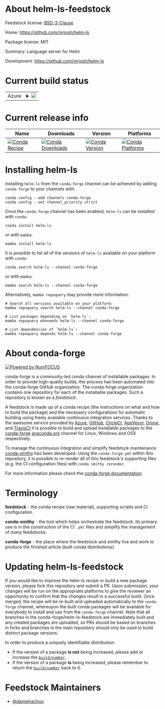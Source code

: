 About helm-ls-feedstock
=======================

Feedstock license: [BSD-3-Clause](https://github.com/conda-forge/helm-ls-feedstock/blob/main/LICENSE.txt)

Home: https://github.com/mrjosh/helm-ls

Package license: MIT

Summary: Language server for Helm

Development: https://github.com/mrjosh/helm-ls

Current build status
====================


<table>
    
  <tr>
    <td>Azure</td>
    <td>
      <details>
        <summary>
          <a href="https://dev.azure.com/conda-forge/feedstock-builds/_build/latest?definitionId=23664&branchName=main">
            <img src="https://dev.azure.com/conda-forge/feedstock-builds/_apis/build/status/helm-ls-feedstock?branchName=main">
          </a>
        </summary>
        <table>
          <thead><tr><th>Variant</th><th>Status</th></tr></thead>
          <tbody><tr>
              <td>linux_64</td>
              <td>
                <a href="https://dev.azure.com/conda-forge/feedstock-builds/_build/latest?definitionId=23664&branchName=main">
                  <img src="https://dev.azure.com/conda-forge/feedstock-builds/_apis/build/status/helm-ls-feedstock?branchName=main&jobName=linux&configuration=linux%20linux_64_" alt="variant">
                </a>
              </td>
            </tr><tr>
              <td>osx_64</td>
              <td>
                <a href="https://dev.azure.com/conda-forge/feedstock-builds/_build/latest?definitionId=23664&branchName=main">
                  <img src="https://dev.azure.com/conda-forge/feedstock-builds/_apis/build/status/helm-ls-feedstock?branchName=main&jobName=osx&configuration=osx%20osx_64_" alt="variant">
                </a>
              </td>
            </tr>
          </tbody>
        </table>
      </details>
    </td>
  </tr>
</table>

Current release info
====================

| Name | Downloads | Version | Platforms |
| --- | --- | --- | --- |
| [![Conda Recipe](https://img.shields.io/badge/recipe-helm--ls-green.svg)](https://anaconda.org/conda-forge/helm-ls) | [![Conda Downloads](https://img.shields.io/conda/dn/conda-forge/helm-ls.svg)](https://anaconda.org/conda-forge/helm-ls) | [![Conda Version](https://img.shields.io/conda/vn/conda-forge/helm-ls.svg)](https://anaconda.org/conda-forge/helm-ls) | [![Conda Platforms](https://img.shields.io/conda/pn/conda-forge/helm-ls.svg)](https://anaconda.org/conda-forge/helm-ls) |

Installing helm-ls
==================

Installing `helm-ls` from the `conda-forge` channel can be achieved by adding `conda-forge` to your channels with:

```
conda config --add channels conda-forge
conda config --set channel_priority strict
```

Once the `conda-forge` channel has been enabled, `helm-ls` can be installed with `conda`:

```
conda install helm-ls
```

or with `mamba`:

```
mamba install helm-ls
```

It is possible to list all of the versions of `helm-ls` available on your platform with `conda`:

```
conda search helm-ls --channel conda-forge
```

or with `mamba`:

```
mamba search helm-ls --channel conda-forge
```

Alternatively, `mamba repoquery` may provide more information:

```
# Search all versions available on your platform:
mamba repoquery search helm-ls --channel conda-forge

# List packages depending on `helm-ls`:
mamba repoquery whoneeds helm-ls --channel conda-forge

# List dependencies of `helm-ls`:
mamba repoquery depends helm-ls --channel conda-forge
```


About conda-forge
=================

[![Powered by
NumFOCUS](https://img.shields.io/badge/powered%20by-NumFOCUS-orange.svg?style=flat&colorA=E1523D&colorB=007D8A)](https://numfocus.org)

conda-forge is a community-led conda channel of installable packages.
In order to provide high-quality builds, the process has been automated into the
conda-forge GitHub organization. The conda-forge organization contains one repository
for each of the installable packages. Such a repository is known as a *feedstock*.

A feedstock is made up of a conda recipe (the instructions on what and how to build
the package) and the necessary configurations for automatic building using freely
available continuous integration services. Thanks to the awesome service provided by
[Azure](https://azure.microsoft.com/en-us/services/devops/), [GitHub](https://github.com/),
[CircleCI](https://circleci.com/), [AppVeyor](https://www.appveyor.com/),
[Drone](https://cloud.drone.io/welcome), and [TravisCI](https://travis-ci.com/)
it is possible to build and upload installable packages to the
[conda-forge](https://anaconda.org/conda-forge) [anaconda.org](https://anaconda.org/)
channel for Linux, Windows and OSX respectively.

To manage the continuous integration and simplify feedstock maintenance
[conda-smithy](https://github.com/conda-forge/conda-smithy) has been developed.
Using the ``conda-forge.yml`` within this repository, it is possible to re-render all of
this feedstock's supporting files (e.g. the CI configuration files) with ``conda smithy rerender``.

For more information please check the [conda-forge documentation](https://conda-forge.org/docs/).

Terminology
===========

**feedstock** - the conda recipe (raw material), supporting scripts and CI configuration.

**conda-smithy** - the tool which helps orchestrate the feedstock.
                   Its primary use is in the construction of the CI ``.yml`` files
                   and simplify the management of *many* feedstocks.

**conda-forge** - the place where the feedstock and smithy live and work to
                  produce the finished article (built conda distributions)


Updating helm-ls-feedstock
==========================

If you would like to improve the helm-ls recipe or build a new
package version, please fork this repository and submit a PR. Upon submission,
your changes will be run on the appropriate platforms to give the reviewer an
opportunity to confirm that the changes result in a successful build. Once
merged, the recipe will be re-built and uploaded automatically to the
`conda-forge` channel, whereupon the built conda packages will be available for
everybody to install and use from the `conda-forge` channel.
Note that all branches in the conda-forge/helm-ls-feedstock are
immediately built and any created packages are uploaded, so PRs should be based
on branches in forks and branches in the main repository should only be used to
build distinct package versions.

In order to produce a uniquely identifiable distribution:
 * If the version of a package **is not** being increased, please add or increase
   the [``build/number``](https://docs.conda.io/projects/conda-build/en/latest/resources/define-metadata.html#build-number-and-string).
 * If the version of a package **is** being increased, please remember to return
   the [``build/number``](https://docs.conda.io/projects/conda-build/en/latest/resources/define-metadata.html#build-number-and-string)
   back to 0.

Feedstock Maintainers
=====================

* [@danielnachun](https://github.com/danielnachun/)

